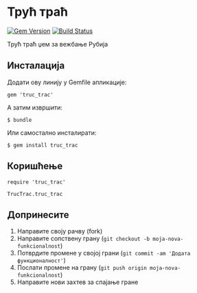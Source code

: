 # Трућ траћ

[![Gem Version](https://badge.fury.io/rb/truc_trac.png)](http://badge.fury.io/rb/truc_trac)
[![Build Status](https://travis-ci.org/biske/truc_trac.png?branch=master)](https://travis-ci.org/biske/truc_trac)

Трућ траћ џем за вежбање Рубија

## Инсталација

Додати ову линију у Gemfile апликације:

    gem 'truc_trac'

А затим извршити:

    $ bundle

Или самостално инсталирати:

    $ gem install truc_trac

## Коришћење

    require 'truc_trac'

    TrucTrac.truc_trac

## Допринесите

1. Направите своју рачву (fork)
2. Направите сопствену грану (`git checkout -b moja-nova-funkcionalnost`)
3. Потврдите промене у својој грани (`git commit -am 'Додата функционалност'`)
4. Послати промене на грану (`git push origin moja-nova-funkcionalnost`)
5. Направите нови захтев за спајање гране
